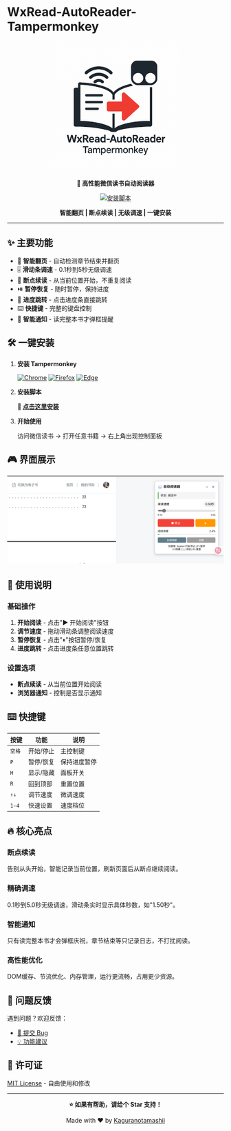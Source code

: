 # WxRead-AutoReader-Tampermonkey

<div align="center">

<img src="image.png" alt="项目图标" width="300" />

**🚀 高性能微信读书自动阅读器**

[![安装脚本](https://img.shields.io/badge/安装脚本-点击安装-brightgreen?style=for-the-badge)](https://raw.githubusercontent.com/Kaguranotamashii/WxRead-AutoReader-Tampermonkey/main/WxRead-AutoReader-Tampermonkey.js)

**智能翻页 | 断点续读 | 无级调速 | 一键安装**

</div>

---

## ✨ 主要功能

- 📖 **智能翻页** - 自动检测章节结束并翻页
- 🎚️ **滑动条调速** - 0.1秒到5秒无级调速
- 🔄 **断点续读** - 从当前位置开始，不重复阅读  
- ⏯️ **暂停恢复** - 随时暂停，保持进度
- 🎯 **进度跳转** - 点击进度条直接跳转
- ⌨️ **快捷键** - 完整的键盘控制
- 🔔 **智能通知** - 读完整本书才弹框提醒

## 🛠️ 一键安装

1. **安装 Tampermonkey**
   
   [![Chrome](https://img.shields.io/badge/Chrome-安装-4285f4?style=flat-square&logo=googlechrome)](https://chrome.google.com/webstore/detail/tampermonkey/dhdgffkkebhmkfjojejmpbldmpobfkfo)
   [![Firefox](https://img.shields.io/badge/Firefox-安装-ff7139?style=flat-square&logo=firefox)](https://addons.mozilla.org/firefox/addon/tampermonkey/)
   [![Edge](https://img.shields.io/badge/Edge-安装-0078d4?style=flat-square&logo=microsoftedge)](https://microsoftedge.microsoft.com/addons/detail/tampermonkey/iikmkjmpaadaobahmlepeloendndfphd)

2. **安装脚本**

   **🚀 [点击这里安装](https://raw.githubusercontent.com/Kaguranotamashii/WxRead-AutoReader-Tampermonkey/main/WxRead-AutoReader-Tampermonkey.js)**

3. **开始使用**

   访问微信读书 → 打开任意书籍 → 右上角出现控制面板

## 🎮 界面展示

<div align="center">

![控制面板](image-copy.png)

</div>

## 📖 使用说明

### 基础操作

1. **开始阅读** - 点击"▶ 开始阅读"按钮
2. **调节速度** - 拖动滑动条调整阅读速度  
3. **暂停恢复** - 点击"⏸"按钮暂停/恢复
4. **进度跳转** - 点击进度条任意位置跳转

### 设置选项

- **断点续读** - 从当前位置开始阅读
- **浏览器通知** - 控制是否显示通知

## ⌨️ 快捷键

| 按键   | 功能      | 说明         |
|--------|-----------|--------------|
| `空格` | 开始/停止 | 主控制键     |
| `P`    | 暂停/恢复 | 保持进度暂停 |
| `H`    | 显示/隐藏 | 面板开关     |
| `R`    | 回到顶部  | 重置位置     |
| `↑↓`   | 调节速度  | 微调速度     |
| `1-4`  | 快速设置  | 速度档位     |

## 🔥 核心亮点

### 断点续读
告别从头开始，智能记录当前位置，刷新页面后从断点继续阅读。

### 精确调速  
0.1秒到5.0秒无级调速，滑动条实时显示具体秒数，如"1.50秒"。

### 智能通知
只有读完整本书才会弹框庆祝，章节结束等只记录日志，不打扰阅读。

### 高性能优化
DOM缓存、节流优化、内存管理，运行更流畅，占用更少资源。

## 🐛 问题反馈

遇到问题？欢迎反馈：

- [📝 提交 Bug](https://github.com/Kaguranotamashii/WxRead-AutoReader-Tampermonkey/issues)
- [💡 功能建议](https://github.com/Kaguranotamashii/WxRead-AutoReader-Tampermonkey/discussions)

## 📄 许可证

[MIT License](LICENSE) - 自由使用和修改

---

<div align="center">

**⭐ 如果有帮助，请给个 Star 支持！**

Made with ❤️ by [Kaguranotamashii](https://github.com/Kaguranotamashii)

</div>